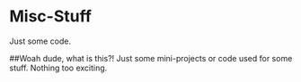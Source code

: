 # Misc-Stuff
Just some code.

##Woah dude, what is this?!
Just some mini-projects or code used for some stuff. Nothing too exciting.